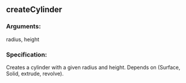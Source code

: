 ## createCylinder
### Arguments: 
radius, height
### Specification: 
Creates a cylinder with a given radius and height. Depends on (Surface, Solid, extrude, revolve).
